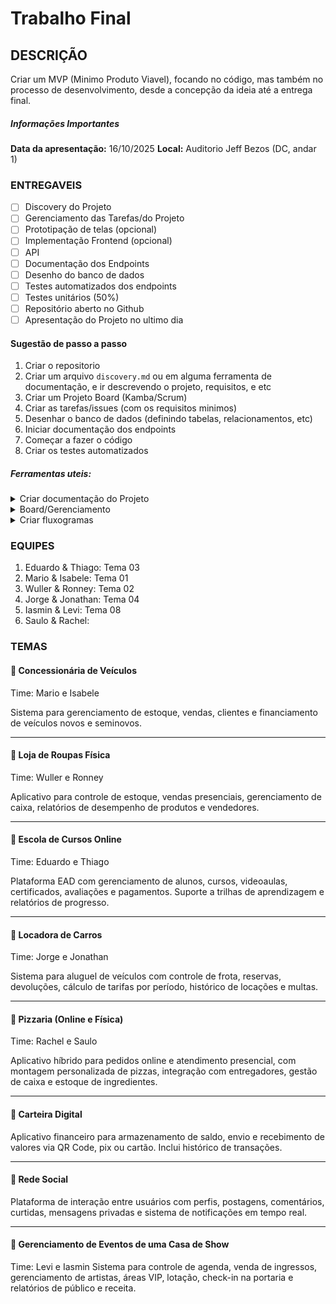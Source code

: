 # Trabalho Final

## DESCRIÇÃO
Criar um MVP (Minimo Produto Viavel), focando no código, mas também no processo de desenvolvimento, desde a concepção da ideia até a entrega final.

##### Informações Importantes
**Data da apresentação:** 16/10/2025
**Local:** Auditorio Jeff Bezos (DC, andar 1)

### ENTREGAVEIS
- [ ] Discovery do Projeto
- [ ] Gerenciamento das Tarefas/do Projeto
- [ ] Prototipação de telas (opcional)
- [ ] Implementação Frontend (opcional)
- [ ] API
- [ ] Documentação dos Endpoints
- [ ] Desenho do banco de dados
- [ ] Testes automatizados dos endpoints
- [ ] Testes unitários (50%)
- [ ] Repositório aberto no Github
- [ ] Apresentação do Projeto no ultimo dia

#### Sugestão de passo a passo
1. Criar o repositorio
2. Criar um arquivo `discovery.md` ou em alguma ferramenta de documentação, e ir descrevendo o projeto, requisitos, e etc
3. Criar um Projeto Board (Kamba/Scrum)
4. Criar as tarefas/issues (com os requisitos minimos)
5. Desenhar o banco de dados (definindo tabelas, relacionamentos, etc)
6. Iniciar documentação dos endpoints
7. Começar a fazer o código
8. Criar os testes automatizados

##### Ferramentas uteis:
<details>
	<summary>Criar documentação do Projeto</summary>
	
- Notion
	
- Github Wiki

- Github Markdown (no proprio repositorio) 

- Google Docs
</details>

<details>
	<summary>Board/Gerenciamento</summary>
- Github Projects

- Trello

- Notion 

- Jira	
</details>

<details>
	<summary>Criar fluxogramas</summary>
- Mermaid.Live

- LucidChart

- ExcaliDraw 

- Draw.io	
</details>

### EQUIPES

1. Eduardo & Thiago: Tema 03
2. Mario & Isabele: Tema 01
3. Wuller & Ronney: Tema 02
4. Jorge & Jonathan: Tema 04
5. Iasmin & Levi: Tema 08
6. Saulo & Rachel: 

### TEMAS
#### 📌 Concessionária de Veículos

Time: Mario e Isabele

Sistema para gerenciamento de estoque, vendas, clientes e financiamento de veículos novos e seminovos.

---

#### 📌 Loja de Roupas Física
Time: Wuller e Ronney

Aplicativo para controle de estoque, vendas presenciais, gerenciamento de caixa, relatórios de desempenho de produtos e vendedores.

---

#### 📌 Escola de Cursos Online

Time: Eduardo e Thiago

Plataforma EAD com gerenciamento de alunos, cursos, videoaulas, certificados, avaliações e pagamentos. Suporte a trilhas de aprendizagem e relatórios de progresso.

---

#### 📌 Locadora de Carros
Time: Jorge e Jonathan

Sistema para aluguel de veículos com controle de frota, reservas, devoluções, cálculo de tarifas por período, histórico de locações e multas.

---

#### 📌 Pizzaria (Online e Física)

Time: Rachel e Saulo

Aplicativo híbrido para pedidos online e atendimento presencial, com montagem personalizada de pizzas, integração com entregadores, gestão de caixa e estoque de ingredientes.

---

#### 📌 Carteira Digital

Aplicativo financeiro para armazenamento de saldo, envio e recebimento de valores via QR Code, pix ou cartão. Inclui histórico de transações.

---

#### 📌 Rede Social


Plataforma de interação entre usuários com perfis, postagens, comentários, curtidas, mensagens privadas e sistema de notificações em tempo real.

---

#### 📌 Gerenciamento de Eventos de uma Casa de Show
Time: Levi e Iasmin
Sistema para controle de agenda, venda de ingressos, gerenciamento de artistas, áreas VIP, lotação, check-in na portaria e relatórios de público e receita.
